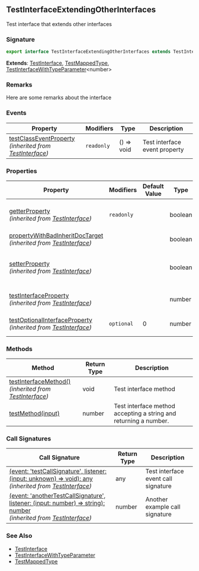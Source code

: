 ## TestInterfaceExtendingOtherInterfaces

Test interface that extends other interfaces

<h3 id="testinterfaceextendingotherinterfaces-signature">Signature</h3>

```typescript
export interface TestInterfaceExtendingOtherInterfaces extends TestInterface, TestMappedType, TestInterfaceWithTypeParameter<number>
```

**Extends**: [TestInterface](docs/test-suite-a/testinterface-interface), [TestMappedType](docs/test-suite-a/testmappedtype-typealias), [TestInterfaceWithTypeParameter](docs/test-suite-a/testinterfacewithtypeparameter-interface)\<number>

<h3 id="testinterfaceextendingotherinterfaces-remarks">Remarks</h3>

Here are some remarks about the interface

### Events

| Property | Modifiers | Type | Description |
| - | - | - | - |
| [testClassEventProperty](docs/test-suite-a/testinterface-testclasseventproperty-propertysignature)<br/>_(inherited from [TestInterface](docs/test-suite-a/testinterface-interface))_ | `readonly` | () => void | Test interface event property |

### Properties

| Property | Modifiers | Default Value | Type | Description |
| - | - | - | - | - |
| [getterProperty](docs/test-suite-a/testinterface-getterproperty-property)<br/>_(inherited from [TestInterface](docs/test-suite-a/testinterface-interface))_ | `readonly` | | boolean | A test getter-only interface property. |
| [propertyWithBadInheritDocTarget](docs/test-suite-a/testinterface-propertywithbadinheritdoctarget-propertysignature)<br/>_(inherited from [TestInterface](docs/test-suite-a/testinterface-interface))_ | | | boolean | |
| [setterProperty](docs/test-suite-a/testinterface-setterproperty-property)<br/>_(inherited from [TestInterface](docs/test-suite-a/testinterface-interface))_ | | | boolean | A test property with a getter and a setter. |
| [testInterfaceProperty](docs/test-suite-a/testinterface-testinterfaceproperty-propertysignature)<br/>_(inherited from [TestInterface](docs/test-suite-a/testinterface-interface))_ | | | number | Test interface property |
| [testOptionalInterfaceProperty](docs/test-suite-a/testinterface-testoptionalinterfaceproperty-propertysignature)<br/>_(inherited from [TestInterface](docs/test-suite-a/testinterface-interface))_ | `optional` | 0 | number | Test optional property |

### Methods

| Method | Return Type | Description |
| - | - | - |
| [testInterfaceMethod()](docs/test-suite-a/testinterface-testinterfacemethod-methodsignature)<br/>_(inherited from [TestInterface](docs/test-suite-a/testinterface-interface))_ | void | Test interface method |
| [testMethod(input)](docs/test-suite-a/testinterfaceextendingotherinterfaces-testmethod-methodsignature) | number | Test interface method accepting a string and returning a number. |

### Call Signatures

| Call Signature | Return Type | Description |
| - | - | - |
| [(event: 'testCallSignature', listener: (input: unknown) => void): any](docs/test-suite-a/testinterface-_call_-callsignature)<br/>_(inherited from [TestInterface](docs/test-suite-a/testinterface-interface))_ | any | Test interface event call signature |
| [(event: 'anotherTestCallSignature', listener: (input: number) => string): number](docs/test-suite-a/testinterface-_call__1-callsignature)<br/>_(inherited from [TestInterface](docs/test-suite-a/testinterface-interface))_ | number | Another example call signature |

<h3 id="testinterfaceextendingotherinterfaces-see-also">See Also</h3>

- [TestInterface](docs/test-suite-a/testinterface-interface)
- [TestInterfaceWithTypeParameter](docs/test-suite-a/testinterfacewithtypeparameter-interface)
- [TestMappedType](docs/test-suite-a/testmappedtype-typealias)

